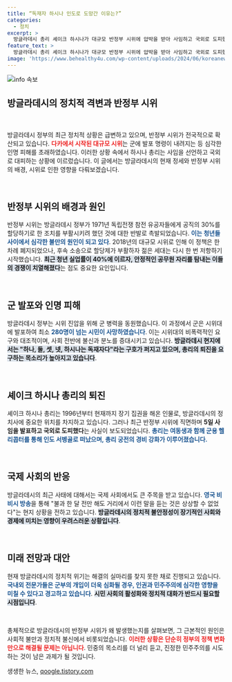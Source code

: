 ```yaml
---
title: “독재자 하시나 인도로 도망간 이유는?”
categories:
  - 정치
excerpt: >
  방글라데시 총리 셰이크 하시나가 대규모 반정부 시위에 압박을 받아 사임하고 국외로 도피했다. 군의 발포로 최소 280명이 사망한 가운데, 젊은 세대가 하시나는 독재자라 외치며 저항의 목소리를 높이고 있다.
feature_text: >
  방글라데시 총리 셰이크 하시나가 대규모 반정부 시위에 압박을 받아 사임하고 국외로 도피했다. 군의 발포로 최소 280명이 사망한 가운데, 젊은 세대가 하시나는 독재자라 외치며 저항의 목소리를 높이고 있다.
image: 'https://www.behealthy4u.com/wp-content/uploads/2024/06/koreanews.jpg'
---
```


<p><img src="https://www.behealthy4u.com/wp-content/uploads/2024/06/koreanews.jpg" alt="info 속보" /></p>

<h2 data-ke-size="size26">방글라데시의 정치적 격변과 반정부 시위</h2>

<p data-ke-size="size16">&nbsp;</p>

<p>방글라데시 정부의 최근 정치적 상황은 급변하고 있으며, 반정부 시위가 전국적으로 확산되고 있습니다. <b><span style="color: #ee2323;">다카에서 시작된 대규모 시위</span></b>는 군에 발포 명령이 내려지는 등 심각한 인명 피해를 초래하였습니다. 이러한 상황 속에서 하시나 총리는 사임을 선언하고 국외로 대피하는 상황에 이르렀습니다. 이 글에서는 방글라데시의 현재 정세와 반정부 시위의 배경, 시위로 인한 영향을 다뤄보겠습니다. </p>

<p data-ke-size="size16">&nbsp;</p>

<h2 data-ke-size="size26">반정부 시위의 배경과 원인</h2>

<p>반정부 시위는 방글라데시 정부가 1971년 독립전쟁 참전 유공자들에게 공직의 30%를 할당하기로 한 조치를 부활시키려 했던 것에 대한 반발로 촉발되었습니다. <b><span style="color: #1a5490;">이는 청년들 사이에서 심각한 불만의 원인이 되고 있다</span></b>. 2018년의 대규모 시위로 인해 이 정책은 한 차례 폐지되었으나, 후속 소송으로 할당제가 부활하자 젊은 세대는 다시 한 번 저항하기 시작했습니다. <b><span style="background-color: #21538527;">최근 청년 실업률이 40%에 이르자, 안정적인 공무원 자리를 탐내는 이들의 경쟁이 치열해졌다</span></b>는 점도 중요한 요인입니다.</p>

<p data-ke-size="size16">&nbsp;</p>

<h2 data-ke-size="size26">군 발포와 인명 피해</h2>

<p>방글라데시 정부는 시위 진압을 위해 군 병력을 동원했습니다. 이 과정에서 군은 시위대에 발포하여 최소 <b><span style="color: #1a5490;">280명이 넘는 시민이 사망하였습니다</span></b>.  이는 시위대의 비폭력적인 요구와 대조적이며, 사회 전반에 불신과 분노를 증대시키고 있습니다. <b><span style="background-color: #21538527;">방글라데시 현지에서는 "하나, 둘, 셋, 넷, 하시나는 독재자다"라는 구호가 퍼지고 있으며, 총리의 퇴진을 요구하는 목소리가 높아지고 있습니다</span></b>.</p>

<p data-ke-size="size16">&nbsp;</p>

<h2 data-ke-size="size26">셰이크 하시나 총리의 퇴진</h2>

<p>셰이크 하시나 총리는 1996년부터 현재까지 장기 집권을 해온 인물로, 방글라데시의 정치사에 중요한 위치를 차지하고 있습니다. 그러나 최근 반정부 시위에 직면하며 <b><span style="ee2323;">5일 사임을 발표하고 국외로 도피했다</span></b>는 사실이 보도되었습니다. <b><span style="color: #1a5490;">총리는 여동생과 함께 군용 헬리콥터를 통해 인도 서벵골로 떠났으며, 총리 궁전의 경비 강화가 이루어졌습니다.</span></b> </p>

<p data-ke-size="size16">&nbsp;</p>

<h2 data-ke-size="size26">국제 사회의 반응</h2>

<p>방글라데시의 최근 사태에 대해서는 국제 사회에서도 큰 주목을 받고 있습니다. <b><span style="color: #1a5490;">영국 비비시 방송</span></b>을 통해 "불과 한 달 전만 해도 거리에서 이런 말을 듣는 것은 상상할 수 없었다"는 현지 상황을 전하고 있습니다. <b><span style="background-color: #21538527;">방글라데시의 정치적 불안정성이 장기적인 사회와 경제에 미치는 영향이 우려스러운 상황입니다</span></b>.</p>

<p data-ke-size="size16">&nbsp;</p>

<h2 data-ke-size="size26">미래 전망과 대안</h2>

<p>현재 방글라데시의 정치적 위기는 해결의 실마리를 찾지 못한 채로 진행되고 있습니다. <b><span style="color: #1a5490;">국내외 전문가들은 군부의 개입이 더욱 심화될 경우, 인권과 민주주의에 심각한 영향을 미칠 수 있다고 경고하고 있습니다</span></b>. <b><span style="background-color: #21538527;">시민 사회의 활성화와 정치적 대화가 반드시 필요할 시점입니다</span></b>.</p>

<p data-ke-size="size16">&nbsp;</p>

<p>총체적으로 방글라데시의 반정부 시위가 왜 발생했는지를 살펴보면, 그 근본적인 원인은 사회적 불만과 정치적 불신에서 비롯되었습니다. <b><span style="color: #ee2323;">이러한 상황은 단순히 정부의 정책 변화만으로 해결될 문제는 아닙니다</span></b>. 민중의 목소리를 더 널리 듣고, 진정한 민주주의를 시도하는 것이 남은 과제가 될 것입니다.</p>
생생한 뉴스, <a href="https://qoogle.tistory.com" rel="dofollow">qoogle.tistory.com</a>


